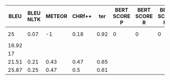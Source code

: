 | BLEU 	| BLEU NLTK 	| METEOR 	| CHRf++ 	| ter  	| BERT SCORE P 	| BERT SCORE R 	| BERT SCORE F1 	| MODEL    	| LANG 	  |
|------	|-----------	|--------	|--------	|------	|--------------	|--------------	|---------------	|----------	|------	  |
| 25  	| 0.07      	| -1     	| 0.18   	| 0.92 	| 0            	| 0            	| 0             	| MBART-PT 	| PT   	  |
| 16.92 |           	|        	|        	|      	|              	|              	|               	|          	| PT_Train| 
| 17    |           	|        	|        	|      	|              	|              	|               	|          	| PT_DEV  | 
| 21.51    |   0.21        	|   0.43     	|    0.47    	|  0.65    	|              	|              	|               	|          	| FR_DEV  |
| 25.87   |  0.25         	|   0.47     	|    0.5    	|   0.61   	|              	|              	|               	|          	| FR_Train  |
